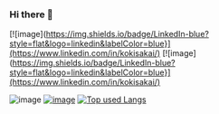 ### Hi there 👋
[![image](https://img.shields.io/badge/LinkedIn-blue?style=flat&logo=linkedin&labelColor=blue}](https://www.linkedin.com/in/kokisakai/)
[![image](https://img.shields.io/badge/LinkedIn-blue?style=flat&logo=linkedin&labelColor=blue}](https://www.linkedin.com/in/kokisakai/)

![image]({https://img.shields.io/badge/LinkedIn-0077B5?style=for-the-badge&logo=linkedin&logoColor=white})
[![image](https://img.shields.io/badge/LinkedIn-blue?style=flat&logo=linkedin&labelColor=blue})](https://www.linkedin.com/in/kokisakai/)
[![Top used Langs](https://github-readme-stats.vercel.app/api/top-langs/?username=likuor&layout=compact&theme=tokyonight)](https://github.com/likuor/)

<!--
**likuor/likuor** is a ✨ _special_ ✨ repository because its `README.md` (this file) appears on your GitHub profile.

Here are some ideas to get you started:

- 🔭 I’m currently working on ...
- 🌱 I’m currently learning ...
- 👯 I’m looking to collaborate on ...
- 🤔 I’m looking for help with ...
- 💬 Ask me about ...
- 📫 How to reach me: ...
- 😄 Pronouns: ...
- ⚡ Fun fact: ...
-->
